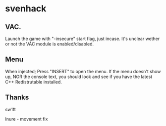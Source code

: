 
# svenhack

## VAC.
Launch the game with "-insecure" start flag, just incase.
It's unclear wether or not the VAC module is enabled/disabled.

## Menu
When injected; Press "INSERT" to open the menu.
If the menu doesn't show up, NOR the console text, you should look and see if you have the latest
C++ Redistrutable installed.

## Thanks
sw1ft

Inure - movement fix